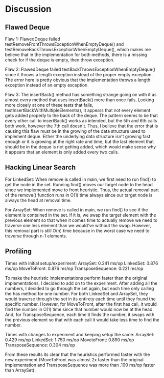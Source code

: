 # Discussion

## Flawed Deque
Flaw 1: FlawedDeque failed testRemoveFrontThrowsExceptionWhenEmptyDeque() and testRemoveBackThrowsExceptionWhenEmptyDeque(),
which makes me believe that in the implementation for both methods, there is a missing check for if the deque is empty, 
then throw exception. 

Flaw 2: FlawedDeque failed testBackThrowsExceptionWhenEmptyDeque() since it throws a length exception instead of the proper 
empty exception. The error here is pretty obvious that the implementation throws a length exception instead of an empty
exception. 

Flaw 3: The insertBack() method has something strange going on with it as almost every method that uses insertBack()
more than once fails. Looking more closely at one of these tests that fails, testInsertBackWithMultipleElements(), it appears
that not every element gets added properly to the back of the deque. The pattern seems to be that every other call to insertBack()
works as intended, but the 5th and 6th calls both work, however the 7th call doesn't. Thus, I believe that the error that is causing
this flaw must be in the growing of the data structure used to implement deque. Either the underlying data structure isn't growing
fast enough or it is growing at the right rate and time, but the last element that should be in the deque is not getting added,
which would make sense why it appears that an element is only added every two calls. 


## Hacking Linear Search
For LinkedSet: When remove is called in main, we first need to run find() to get the node in the set. Running find()
moves our target node to the head since we implemented move to front heuristic. Thus, the actual removal part of the 
remove() function runs in O(1) time always since our target node is always the head at removal time. 

For ArraySet: When remove is called in main, we run find() to see if the element is contained in the set. If it is, we swap
the target element with the previous element so that when it comes time to actually remove we need to traverse one less
element than we would've without the swap. However, this removal part is still O(n) time because in the worst case we
need to traverse through n-1 elements.  


## Profiling

Times with initial setup/experiment: 
    ArraySet: 0.241 ms/op
    LinkedSet: 0.876 ms/op
    MoveToFront: 0.876 ms/op
    TransposeSequence: 0.221 ms/op

To make the heuristic implementations perform faster than the original implementations, I decided to add on to the 
experiment. After adding all the numbers, I decided to go through the set again, but each time only calling the has
method for one number. For both LinkedSet and ArraySet, they would traverse through the set in its entirety each time
until they found the specific number. However, for MoveToFront, after the first has call, it would find the number in O(1)
time since that number would now be at the head. And, for TransposeSequence, each time it finds the number, it swaps with the
previous element so that with each call it would take less time to find the number. 

Times with changes to experiment and keeping setup the same:
    ArraySet: 0.429 ms/op
    LinkedSet: 1.750 ms/op
    MovetoFront: 0.890 ms/op
    TransposeSequence: 0.304 ms/op

From these results its clear that the heuristics performed faster with the new experiment (MoveToFront was almost 2x faster
than the original implementation and TransposeSequence was more than .100 ms/op faster than ArraySet).